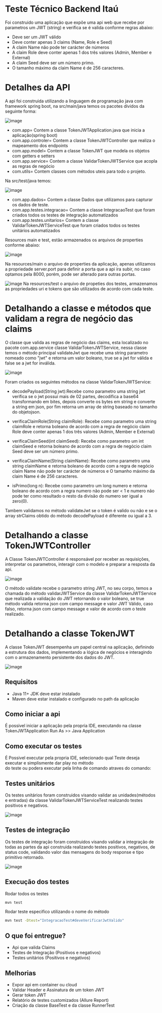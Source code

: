 # Teste Técnico Backend Itaú

Foi construido uma aplicação que expõe uma api web que recebe por parametros um JWT (string) e verifica se é valida conforme regras abaixo:

* Deve ser um JWT válido
* Deve conter apenas 3 claims (Name, Role e Seed)
* A claim Name não pode ter carácter de números
* A claim Role deve conter apenas 1 dos três valores (Admin, Member e External)
* A claim Seed deve ser um número primo.
* O tamanho máximo da claim Name é de 256 caracteres.

# Detalhes da API
A api foi construida utilizando a linguagem de programação java com framework spring boot, na src/main/java temos os pacotes dividos da seguinte forma:

![image](https://github.com/user-attachments/assets/339e6595-e776-40c7-8f3a-0e8b7dfc0d05)

* com.app= Contem a classe TokenJWTApplication.java que inicia a aplicação(spring boot)
* com.app.controler= Contem a classe TokenJWTController que realiza o mapeamento dos endpoints
* com.app.model= Contem a classe TokenJWT que modela os objetos com getters e setters
* com.app.service= Contem a classe ValidarTokenJWTService que acopla as regras de negócio
* com.utils= Contem classes com métodos uteis para todo o projeto.

Na src/test/java temos:

![image](https://github.com/user-attachments/assets/31266269-8df1-4258-ab6c-d0199f2ac696)

* com.app.dados= Contem a classe Dados que utilizamos para capturar os dados de teste.
* com.app.testes.integracao= Contem a classe IntegracaoTest que foram criados todos os testes de integração automatizados
* com.app.testes.unitarios= Contem a classe ValidarTokenJWTServiceTest que foram criados todos os testes unitários automatizados

Resources main e test, estão armazenados os arquivos de properties conforme abaixo:

![image](https://github.com/user-attachments/assets/7ce25114-c6de-4162-a05c-dfcf5eae8af2)

Na resources/main o arquivo de properties da aplicação, apenas utilizamos a propriedade server.port para definir a porta que a api ira subir, no caso optamos pela 8000, porém, pode ser alterado para outras portas.

![image](https://github.com/user-attachments/assets/6e344ce4-c222-4adc-96ae-f1a187e68650)
Na resources/test o arquivo de propeties dos testes, armazenamos as propriedades uri e tokens que são utilizados de acordo com cada teste.

# Detalhando a classe e  métodos que validam a regra de negócio das claims
O classe que valida as regras de negócio das claims, esta localizado no pacote com.app.service classe ValidarTokenJWTService, nessa classe temos o método principal validateJwt que recebe uma string parametro nomeado como "jwt" e retorna um valor boleano, true se a jwt for válida e false se a jwt for inválida.

![image](https://github.com/user-attachments/assets/cea08b54-f5b3-47b3-a179-3336605222f8)

Foram criados os seguintes métodos na classe ValidarTokenJWTService:

* decodePayload(String jwt):Recebe como parametro uma string jwt verifica se o jwt possui mais de 02 partes, decodifica a base64 transformando em bites, depois converte os bytes em string e converte a string em json, por fim retorna um array de string baseado no tamanho do objetojson.
  
* verificaClaimRole(String claimRole): Recebe como parametro uma string claimRole e retorna boleano de acordo com a regra de negócio claim Role deve conter apenas 1 dos três valores (Admin, Member e External)
  
* verificaClaimSeed(int claimSeed): Recebe como parametro um int claimSeed e retorna boleano de acordo com a regra de negócio claim Seed deve ser um número primo.
  
* verificaClaimName(String claimName): Recebe como parametro uma string claimName e retorna boleano de acordo com a regra de negócio claim Name não pode ter carácter de números e O tamanho máximo da claim Name é de 256 caracteres.
  
* isPrimo(long n): Recebe como parametro um long numero e retorna boleano de acordo com a regra numero não pode ser < 1 e numero não pode ter como resultado o resto da divisão do numero ser igual a zero(0).

Tambem validamos no método validateJwt se o token é valido ou não e se o array strClaims obtido do método decodePayload é diferente ou igual a 3.

# Detalhando a classe TokenJWTController
A Classe TokenJWTController é responsável por receber as requisições, interpretar os parametros, interagir com o modelo e preparar a resposta da api.

![image](https://github.com/user-attachments/assets/b1fe14f7-fdd0-4b22-9891-97dc529b83a5)

O método validate recebe o parametro string JWT, no seu corpo, temos a chamada do método validarJWTService da classe ValidarTokenJWTService que realizada a validação do JWT retornando o valor boleano, se true método valida retorna json com campo message e valor JWT Válido, caso falso, retorna json com campo message e valor de acordo com o teste realizado.

# Detalhando a classe TokenJWT
A classe TokenJWT desempenha um papel central na aplicação, definindo a estrutura dos dados, implementando a lógica de negócios e interagindo com o armazenamento persistente dos dados do JWT.

![image](https://github.com/user-attachments/assets/768d9110-339c-41f2-a255-c13c19eabbe2)


##  Requisitos
* Java 11+ JDK deve estar instalado
* Maven deve estar instalado e configurado no path da aplicação

## Como iniciar a api
É possivel iniciar a aplicação pela propria IDE, executando na classe TokenJWTApplication Run As >> Java Application 

## Como executar os testes
É Possivel executar pela propria IDE, selecionado qual Teste deseja executar e simplismente dar play no método <br>
do teste ou podera executar pela linha de comando atraves do comando:<br>

## Testes unitários
Os testes unitários foram construidos visando validar as unidades(métodos e entradas) da classe ValidarTokenJWTServiceTest realizando testes positivos e negativos.

![image](https://github.com/user-attachments/assets/777396b3-e5ec-4619-b416-34c85c2285e5)

## Testes de integração
Os testes de integração foram construidos visando validar a integração de todas as partes da api construida realizando testes positivos, negativos, de status code, validando valor das mensagens do body response e tipo primitivo retornado.

![image](https://github.com/user-attachments/assets/1b16d737-0bff-4664-8345-1aef27986543)

## Execução dos testes
Rodar todos os testes<br>
```bash
mvn test 
```
Rodar teste especifico utilizando o nome do método<br>
```bash
mvn test -Dtest="IntegracaoTest#deveVerificarJwtValido"
```

## O que foi entregue?
* Api que valida Claims
* Testes de Integração (Positivos e negativos)
* Testes unitários (Positivos e negativos)

## Melhorias
* Expor api em container ou cloud
* Validar Header e Assinatura de um token JWT
* Gerar token JWT
* Relatório de testes customizados (Allure Report)
* Criação da classe BaseTest e da classe RunnerTest
